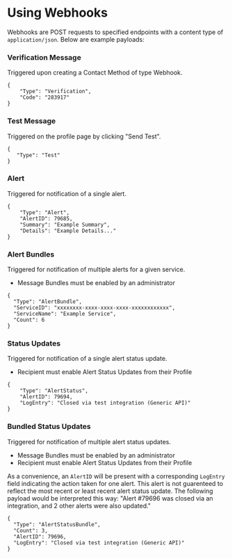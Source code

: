# Using Webhooks

Webhooks are POST requests to specified endpoints with a content type of `application/json`. Below are example payloads:

### Verification Message

Triggered upon creating a Contact Method of type Webhook.

```
{
    "Type": "Verification",
    "Code": "283917"
}
```

### Test Message

Triggered on the profile page by clicking "Send Test".

```
{
   "Type": "Test"
}
```

### Alert

Triggered for notification of a single alert.

```
{
    "Type": "Alert",
    "AlertID": 79685,
    "Summary": "Example Summary",
    "Details": "Example Details..."
}
```

### Alert Bundles

Triggered for notification of multiple alerts for a given service.

- Message Bundles must be enabled by an administrator

```
{
  "Type": "AlertBundle",
  "ServiceID": "xxxxxxxx-xxxx-xxxx-xxxx-xxxxxxxxxxxx",
  "ServiceName": "Example Service",
  "Count": 6
}
```

### Status Updates

Triggered for notification of a single alert status update.

- Recipient must enable Alert Status Updates from their Profile

```
{
    "Type": "AlertStatus",
    "AlertID": 79694,
    "LogEntry": "Closed via test integration (Generic API)"
}
```

### Bundled Status Updates

Triggered for notification of multiple alert status updates.

- Message Bundles must be enabled by an administrator
- Recipient must enable Alert Status Updates from their Profile

As a convenience, an `AlertID` will be present with a corresponding `LogEntry` field indicating the action taken for one alert. This alert is not guarenteed to reflect the most recent or least recent alert status update. The following payload would be interpreted this way: "Alert #79696 was closed via an integration, and 2 other alerts were also updated."

```
{
  "Type": "AlertStatusBundle",
  "Count": 3,
  "AlertID": 79696,
  "LogEntry": "Closed via test integration (Generic API)"
}
```
